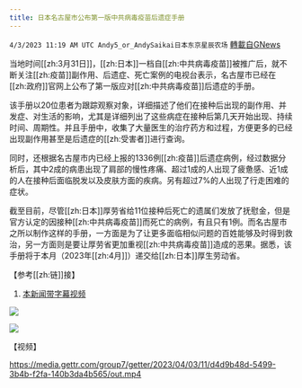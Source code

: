 ```yaml
---
title: 日本名古屋市公布第一版中共病毒疫苗后遗症手册
---
```

`4/3/2023 11:19 AM UTC Andy5_or_AndySaikai日本东京星辰农场` [轉載自GNews](https://gnews.org/articles/1068709)

          

当地时间[[zh:3月31日]]，[[zh:日本]]一档自[[zh:中共病毒疫苗]]被推广后，就不断关注[[zh:疫苗]]副作用、后遗症、死亡案例的电视台表示，名古屋市已经在[[zh:政府]]官网上公布了第一版应对[[zh:中共病毒疫苗]]后遗症的手册。

该手册以20位患者为跟踪观察对象，详细描述了他们在接种后出现的副作用、并发症、对生活的影响，尤其是详细列出了这些病症在接种后第几天开始出现、持续时间、周期性。并且手册中，收集了大量医生的治疗药方和过程，方便更多的已经出现副作用甚至是后遗症的[[zh:受害者]]进行查询。

同时，还根据名古屋市内已经上报的1336例[[zh:疫苗]]后遗症病例，经过数据分析后，其中2成的病患出现了肩部的慢性疼痛、超过1成的人出现了疲惫感、近1成的人在接种后面临脱发以及皮肤方面的疾病。另有超过7%的人出现了行走困难的症状。

截至目前，尽管[[zh:日本]]厚劳省给11位接种后死亡的遗属们发放了抚慰金，但是官方认定的因接种[[zh:中共病毒疫苗]]而死亡的病例，有且只有1例。而名古屋市之所以制作这样的手册，一方面是为了让更多面临相似问题的百姓能够及时得到救治，另一方面则是要让厚劳省更加重视[[zh:中共病毒疫苗]]造成的恶果。据悉，该手册将于本月（2023年[[zh:4月]]）递交给[[zh:日本]]厚生劳动省。
         

【参考[[zh:链]]接】

1. [本新闻带字幕视频](https://gettr.com/post/p2dcgw16910)


![](https://i.imgur.com/xay8CK3.png)

![](https://i.imgur.com/sT5aIVh.png)

【视频】


https://media.gettr.com/group7/getter/2023/04/03/11/d4d9b48d-5499-3b4b-f2fa-140b3da4b565/out.mp4



